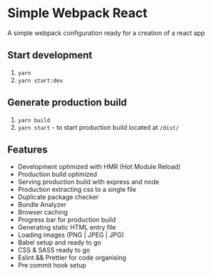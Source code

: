 # Simple Webpack React

A simple webpack configuration ready for a creation of a react app

## Start development

1. `yarn`
2. `yarn start:dev`

## Generate production build

1. `yarn build`
2. `yarn start` - to start production build located at `/dist/`

## Features

- Development optimized with HMR (Hot Module Reload)
- Production build optimized
- Serving production build with express and node
- Production extracting css to a single file
- Duplicate package checker
- Bundle Analyzer
- Browser caching
- Progress bar for production build
- Generating static HTML entry file
- Loading images (PNG | JPEG | JPG)
- Babel setup and ready to go
- CSS & SASS ready to go
- Eslint && Prettier for code organising
- Pre commit hook setup
